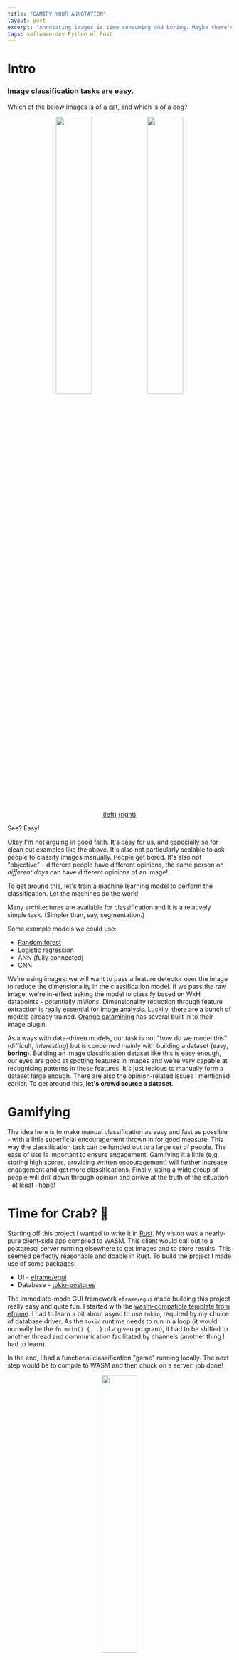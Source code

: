 ```yaml
---
title: "GAMIFY YOUR ANNOTATION"
layout: post
excerpt: "Annotating images is time consuming and boring. Maybe there's a better way..."
tags: software-dev Python ml Rust
---
```


# Intro
### Image classification tasks are easy.

Which of the below images is of a cat, and which is of a dog?

<center>
<img src="{{site.baseurl}}/img/gamifying-image-annotation/cat.jpg" style="display: inline-block; width: 40%;" />
<img src="{{site.baseurl}}/img/gamifying-image-annotation/dog.jpg" style="display: inline-block; width: 40%;" />
<br/>
<a href="https://en.wikipedia.org/wiki/Cat#/media/File:Cat_yawn_with_exposed_teeth_and_claws.jpg">(left)</a> <a href="https://en.wikipedia.org/wiki/Dog#/media/File:Big_and_little_dog.jpg">(right)</a>
</center>

See? Easy!

Okay I'm not arguing in good faith. It's easy for us, and especially so for clean cut examples like the above. It's also not particularly scalable to ask people to classify images manually. People get bored. It's also not "objective" - different people have different opinions, the same person on *different days* can have different opinions of an image!

To get around this, let's train a machine learning model to perform the classification. Let the machines do the work!

Many architectures are available for classification and it is a relatively simple task. (Simpler than, say, segmentation.)

Some example models we could use:
 - [Random forest](https://scikit-learn.org/stable/modules/generated/sklearn.ensemble.RandomForestClassifier.html)
 - [Logistic regression](https://scikit-learn.org/stable/modules/generated/sklearn.linear_model.LogisticRegression.html)
 - ANN (fully connected)
 - CNN

We're using images: we will want to pass a feature detector over the image to reduce the dimensionality in the classification model. If we pass the raw image, we're in-effect asking the model to classify based on WxH datapoints - potentially *millions*. Dimensionality reduction through feature extraction is really essential for image analysis. Luckily, there are a bunch of models already trained. [Orange datamining](https://orangedatamining.com) has several built in to their image plugin.

As always with data-driven models, our task is not "how do we model this" (difficult, *interesting*) but is concerned mainly with building a dataset (easy, **boring**). Building an image classification dataset like this is easy enough, our eyes are good at spotting features in images and we're very capable at recognising patterns in these features. It's just tedious to manually form a dataset large enough. There are also the opinion-related issues I mentioned earlier. To get around this, **let's crowd source a dataset**.

# Gamifying
The idea here is to make manual classification as easy and fast as possible - with a little superficial encouragement thrown in for good measure. This way the classification task can be handed out to a large set of people. The ease of use is important to ensure engagement. Gamifying it a little (e.g. storing high scores, providing written encouragement) will further increase engagement and get more classifications. Finally, using a wide group of people will drill down through opinion and arrive at the truth of the situation - at least I hope!

# Time for Crab? 🦀
Starting off this project I wanted to write it in [Rust](/blog/tag/Rust/). My vision was a nearly-pure client-side app compiled to WASM. This client would call out to a postgresql server running elsewhere to get images and to store results. This seemed perfectly reasonable and doable in Rust. To build the project I made use of some packages:

 - UI - [eframe/egui](https://crates.io/crates/eframe)
 - Database - [tokio-postgres](https://crates.io/crates/tokio-postgres)

The immediate-mode GUI framework `eframe`/`egui` made building this project really easy and quite fun. I started with the [wasm-compatible template from eframe](https://github.com/emilk/eframe_template). I had to learn a bit about async to use `tokio`, required by my choice of database driver. As the `tokio` runtime needs to run in a loop (it would normally be the `fn main() {...}` of a given program), it had to be shifted to another thread and communication facilitated by channels (another thing I had to learn).

In the end, I had a functional classification "game" running locally. The next step would be to compile to WASM and then chuck on a server: job done!

<center>
<img src="{{site.baseurl}}/img/gamifying-image-annotation/trusty_patches.png" style="display: inline-block; width: 40%;"/>
<p><i>Dataset is <a href="https://www.kaggle.com/competitions/dogs-vs-cats/rules">"Dogs vs Cats" from Kaggle</a></i></p>
</center>

This is where I hit a roadblock. `tokio` is not compatible with WASM. `postgres` doesn't have a pure-rust implementation not relying on `tokio`. I looked into other database formats like `SQLite` and different libraries like `sqlx`, but couldn't find a solution that satisfied my desired requirements of both WASM-compatible and client-side. Oh well.

I ended up switching to `SQLite` anyway. The project expects three tables in the database (schema in pseudocode):

 - `IMAGES(ID: int, NAME: text, DATA: blob, WIDTH: int, HEIGHT: int)`
 - `CLASSIFICATIONRESULTS(SESSION_ID: int, IMAGE_ID: int, CLASS_ID: int, TIME_TAKEN: real)`
 - `CLASSIFICATIONS(ID: int, NAME: text, DESCRIPTION: text)`

`IMAGES` contains the binary image, as well as an identifier and a name. `CLASSIFICATIONS` describes the classes you want to put the images in to. E.g. for the example shown above, there are two: `CAT` and `DOG`. Finally, classification results shows the results, pairs of images and classes. Also included in the results is some meta data - how long the user took to perform the classification and a session ID. The session ID is a UUIDv4 generated when the page loads. It is an anonymous identifier used only for analysing how many images are annotated in a single sitting.

This project is on GitHub [here](https://github.com/cbosoft/trusty_patches). The name comes from my typical use case of classifying instances of objects detected on an image using [Mask R-CNN](https://arxiv.org/abs/1703.06870) - so I tend to classify parts of an image or *patches*. I want to get good, *trustable*, classifications using this tool - hence the name.

# Starting again

Okay okay so first server-less attempt didn't go so well. Let's rethink that and add a server into the mix. `Rust` would be a good choice for this still, but by the time I got to this stage it was pretty late. I wanted to get a working version up and running by the end of the night. I fell back to [`Python`](/blog/tag/Python/) to prototype out the server quickly.

I came up with a very, very, simple server innheriting from the `SimpleHTTPServerHandler` in the `http` standard library. This server would listen for post requests containing commands. These commands boil down to "get me some stuff from the database" and "here's some stuff, put it in the database". I have some simple javascript which forms these commands and recieves the replies from the server.

This was very quick to set up and I had a functional version finished in under an hour. Rust may be application performant, but Python is certainly development performant.

<center>
<img src="{{site.baseurl}}/img/gamifying-image-annotation/imclasregan.png" style="display: inline-block; width: 40%;"/>
<p><i>Dataset is <a href="https://www.kaggle.com/competitions/dogs-vs-cats/rules">"Dogs vs Cats" from Kaggle</a></i></p>
</center>

In addition to performing classification, I added the functionality to aid in the development of regression or rating tasks. The user is asked to choose which of two randomly selected images is more `$something` where `$something` is a quality of the image: like "in focus". This is useful for helping to design quantifiers of the specified quality. This could be useful for developing a dataset for regressing an indicator of that quality, however further processing would be required. 

This project is also on [GitHub](https://github.com/cbosoft/imclasregan). The name this time is a portmanteau (mash up) of image classification and regression annotation.

# Quality Regression

Using the ["Dogs vs. Cats"](https://www.kaggle.com/competitions/dogs-vs-cats/rules) dataset, I annotated XXXX pairs images - marking which of each was more or less *foxy*. Foxy, of course, meaning fox-like, vulpine, having the attributes of a fox. This is a somewhat arbitrary qualitative measure. It primarily came down to the ears - pricked attentive ears where definitely a prime indicator for foxiness as I was annotating.

The results are a series of pairs of items and an ordering within that pair.

 - `A < B`
 - `B < F`
 - `D < F`

How do we recover the true order of all items? Or, more realistically, how do we recover the *most likely* true order?

This task is not easily solved. If we have pairings involving every item, then we are fully constrained and the problem is fairly simple to solve... However this is complicated because we may have *conflicting constraints*. I mean, the annotators are not infallible and we could end up with circular references:

 - `A < B`
 - `B < C`
 - `C < A` 👉 Circular!

We need to find some way of dealing with these conflicts. There are also, potentially, going to be conflicts for a single pair (`A < B`, `B < A` ?!). This is expected: people aren't infallible; people have differeing opinions. How do we deal with these differing opinions? Majority voting? Monte-carlo optimisation? Bayesian optimisation?

**To be continued...**